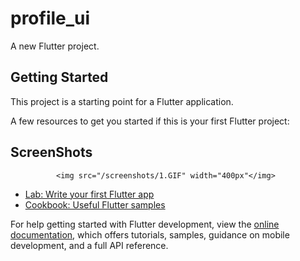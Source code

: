 # profile_ui

A new Flutter project.

## Getting Started

This project is a starting point for a Flutter application.

A few resources to get you started if this is your first Flutter project:

## ScreenShots

<div align="center">
   
    <img src="/screenshots/1.GIF" width="400px"</img> 
   
</div>


- [Lab: Write your first Flutter app](https://docs.flutter.dev/get-started/codelab)
- [Cookbook: Useful Flutter samples](https://docs.flutter.dev/cookbook)

For help getting started with Flutter development, view the
[online documentation](https://docs.flutter.dev/), which offers tutorials,
samples, guidance on mobile development, and a full API reference.

